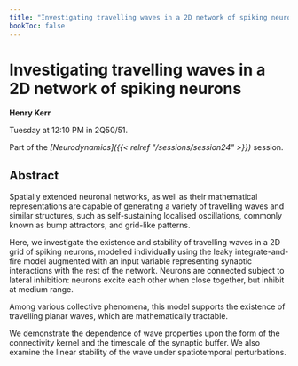```yaml
---
title: "Investigating travelling waves in a 2D network of spiking neurons"
bookToc: false
---
```


# Investigating travelling waves in a 2D network of spiking neurons

**Henry Kerr**

Tuesday at 12:10 PM in 2Q50/51.

Part of the *[Neurodynamics]({{< relref "/sessions/session24" >}})* session.

## Abstract

Spatially extended neuronal networks, as well as their mathematical representations are capable of generating a variety of travelling waves and similar structures, such as self-sustaining localised oscillations, commonly known as bump attractors, and grid-like patterns.

Here, we investigate the existence and stability of travelling waves in a 2D grid of spiking neurons, modelled individually using the leaky integrate-and-fire model augmented with an input variable representing synaptic interactions with the rest of the network.  Neurons are connected subject to lateral inhibition: neurons excite each other when close together, but inhibit at medium range.

Among various collective phenomena, this model supports the existence of travelling planar waves, which are mathematically tractable.

We demonstrate the dependence of wave properties upon the form of the connectivity kernel and the timescale of the synaptic buffer.  We also examine the linear stability of the wave under spatiotemporal perturbations.


